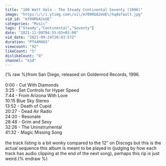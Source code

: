 ```yaml
---
title: "100 Watt Halo - The Steady Continental Seventy (1996)"
image: "https:\/\/i.ytimg.com\/vi\/m709RbA2eUE\/hqdefault.jpg"
vid_id: "m709RbA2eUE"
categories: "Music"
tags: ["Steady","Continental","Seventy"]
date: "2021-11-09T04:55:03+03:00"
vid_date: "2021-09-24T20:43:57Z"
duration: "PT44M46S"
viewcount: "92"
likeCount: "5"
dislikeCount: "0"
channel: "k1d"
---
```

{% raw %}from San Diego, released on Goldenrod Records, 1996.<br /><br />0:00 - Cut With Diamonds<br />3:25 - Set Controls for Hyper Speed<br />7:44 - From Arizona With Love<br />10:15  Blue Sky Stereo<br />13:52 - Death of Cupid<br />20:27 - Dead Air Radio<br />24:20 - Resonate<br />28:48 - Grim and Sexy<br />32:26 - The Uninstrumental<br />41:32 - Magic Missing Song<br /><br />the track listing is a bit wonky compared to the 12&quot; on Discogs but this is the actual sequence this album is meant to be played in (judging by how each track has audio clipping at the end of the next song), perhaps this rip is just weird.{% endraw %}
